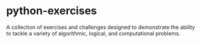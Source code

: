 # python-exercises
 A collection of exercises and challenges designed to demonstrate the ability to tackle a variety of algorithmic, logical, and computational problems.
